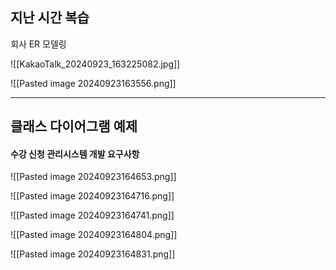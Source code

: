 ## 지난 시간 복습

회사 ER 모델링

![[KakaoTalk_20240923_163225082.jpg]]

![[Pasted image 20240923163556.png]]

---
## 클래스 다이어그램 예제
#### 수강 신청 관리시스템 개발 요구사항

![[Pasted image 20240923164653.png]]

![[Pasted image 20240923164716.png]]

![[Pasted image 20240923164741.png]]

![[Pasted image 20240923164804.png]]

![[Pasted image 20240923164831.png]]
